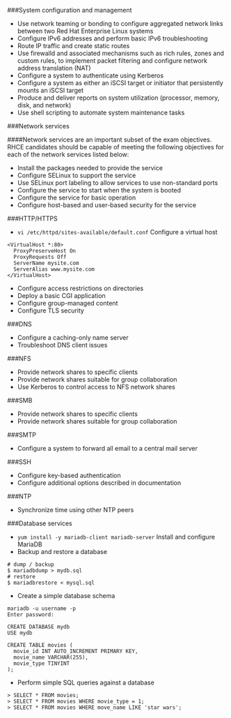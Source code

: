 ###System configuration and management
- Use network teaming or bonding to configure aggregated network links between two Red Hat Enterprise Linux systems
- Configure IPv6 addresses and perform basic IPv6 troubleshooting
- Route IP traffic and create static routes
- Use firewalld and associated mechanisms such as rich rules, zones and custom rules, to implement packet filtering and configure network address translation (NAT)
- Configure a system to authenticate using Kerberos
- Configure a system as either an iSCSI target or initiator that persistently mounts an iSCSI target
- Produce and deliver reports on system utilization (processor, memory, disk, and network)
- Use shell scripting to automate system maintenance tasks

###Network services

####Network services are an important subset of the exam objectives. RHCE candidates should be capable of meeting the following objectives for each of the network services listed below:

- Install the packages needed to provide the service
- Configure SELinux to support the service
- Use SELinux port labeling to allow services to use non-standard ports
- Configure the service to start when the system is booted
- Configure the service for basic operation
- Configure host-based and user-based security for the service

###HTTP/HTTPS
- `vi /etc/httpd/sites-available/default.conf` Configure a virtual host
```
<VirtualHost *:80>
  ProxyPreserveHost On
  ProxyRequests Off
  ServerName mysite.com
  ServerAlias www.mysite.com
</VirtualHost>
```

- Configure access restrictions on directories
- Deploy a basic CGI application
- Configure group-managed content
- Configure TLS security

###DNS
- Configure a caching-only name server
- Troubleshoot DNS client issues

###NFS
- Provide network shares to specific clients
- Provide network shares suitable for group collaboration
- Use Kerberos to control access to NFS network shares

###SMB
- Provide network shares to specific clients
- Provide network shares suitable for group collaboration

###SMTP
- Configure a system to forward all email to a central mail server

###SSH
- Configure key-based authentication
- Configure additional options described in documentation

###NTP
- Synchronize time using other NTP peers

###Database services
- `yum install -y mariadb-client mariadb-server` Install and configure MariaDB
- Backup and restore a database
```
# dump / backup
$ mariadbdump > mydb.sql
# restore
$ mariadbrestore < mysql.sql
```

- Create a simple database schema

```
mariadb -u username -p
Enter password:

CREATE DATABASE mydb
USE mydb

CREATE TABLE movies (
  movie_id INT AUTO_INCREMENT PRIMARY KEY,
  movie_name VARCHAR(255),
  movie_type TINYINT
);
```
- Perform simple SQL queries against a database

```
> SELECT * FROM movies;
> SELECT * FROM movies WHERE movie_type = 1;
> SELECT * FROM movies WHERE move_name LIKE 'star wars';
```
